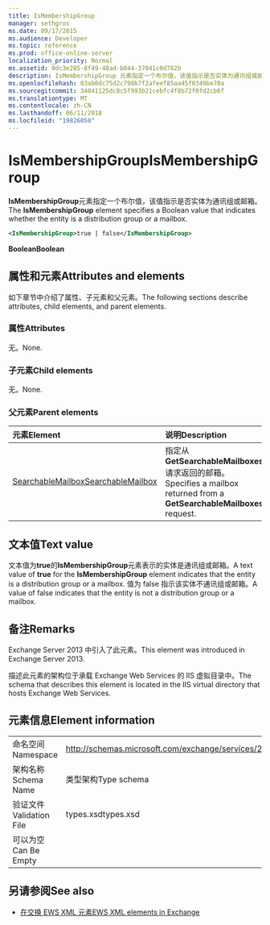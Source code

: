 ```yaml
---
title: IsMembershipGroup
manager: sethgros
ms.date: 09/17/2015
ms.audience: Developer
ms.topic: reference
ms.prod: office-online-server
localization_priority: Normal
ms.assetid: 0dc3e285-8f49-48ad-b844-37041c0d782b
description: IsMembershipGroup 元素指定一个布尔值，该值指示是否实体为通讯组或邮箱。
ms.openlocfilehash: 03ab0dc75d2c798b7f2afeef85aa45f0349be70a
ms.sourcegitcommit: 34041125dc8c5f993b21cebfc4f8b72f0fd2cb6f
ms.translationtype: MT
ms.contentlocale: zh-CN
ms.lasthandoff: 06/11/2018
ms.locfileid: "19826050"
---
```

# <a name="ismembershipgroup"></a><span data-ttu-id="7bda6-103">IsMembershipGroup</span><span class="sxs-lookup"><span data-stu-id="7bda6-103">IsMembershipGroup</span></span>

<span data-ttu-id="7bda6-104">**IsMembershipGroup**元素指定一个布尔值，该值指示是否实体为通讯组或邮箱。</span><span class="sxs-lookup"><span data-stu-id="7bda6-104">The **IsMembershipGroup** element specifies a Boolean value that indicates whether the entity is a distribution group or a mailbox.</span></span> 
  
```XML
<IsMembershipGroup>true | false</IsMembershipGroup>
```

 <span data-ttu-id="7bda6-105">**Boolean**</span><span class="sxs-lookup"><span data-stu-id="7bda6-105">**Boolean**</span></span>
## <a name="attributes-and-elements"></a><span data-ttu-id="7bda6-106">属性和元素</span><span class="sxs-lookup"><span data-stu-id="7bda6-106">Attributes and elements</span></span>

<span data-ttu-id="7bda6-107">如下章节中介绍了属性、子元素和父元素。</span><span class="sxs-lookup"><span data-stu-id="7bda6-107">The following sections describe attributes, child elements, and parent elements.</span></span>
  
### <a name="attributes"></a><span data-ttu-id="7bda6-108">属性</span><span class="sxs-lookup"><span data-stu-id="7bda6-108">Attributes</span></span>

<span data-ttu-id="7bda6-109">无。</span><span class="sxs-lookup"><span data-stu-id="7bda6-109">None.</span></span>
  
### <a name="child-elements"></a><span data-ttu-id="7bda6-110">子元素</span><span class="sxs-lookup"><span data-stu-id="7bda6-110">Child elements</span></span>

<span data-ttu-id="7bda6-111">无。</span><span class="sxs-lookup"><span data-stu-id="7bda6-111">None.</span></span>
  
### <a name="parent-elements"></a><span data-ttu-id="7bda6-112">父元素</span><span class="sxs-lookup"><span data-stu-id="7bda6-112">Parent elements</span></span>

|<span data-ttu-id="7bda6-113">**元素**</span><span class="sxs-lookup"><span data-stu-id="7bda6-113">**Element**</span></span>|<span data-ttu-id="7bda6-114">**说明**</span><span class="sxs-lookup"><span data-stu-id="7bda6-114">**Description**</span></span>|
|:-----|:-----|
|[<span data-ttu-id="7bda6-115">SearchableMailbox</span><span class="sxs-lookup"><span data-stu-id="7bda6-115">SearchableMailbox</span></span>](searchablemailbox.md) <br/> |<span data-ttu-id="7bda6-116">指定从**GetSearchableMailboxes**请求返回的邮箱。</span><span class="sxs-lookup"><span data-stu-id="7bda6-116">Specifies a mailbox returned from a **GetSearchableMailboxes** request.</span></span>  <br/> |
   
## <a name="text-value"></a><span data-ttu-id="7bda6-117">文本值</span><span class="sxs-lookup"><span data-stu-id="7bda6-117">Text value</span></span>

<span data-ttu-id="7bda6-118">文本值为**true**的**IsMembershipGroup**元素表示的实体是通讯组或邮箱。</span><span class="sxs-lookup"><span data-stu-id="7bda6-118">A text value of **true** for the **IsMembershipGroup** element indicates that the entity is a distribution group or a mailbox.</span></span> <span data-ttu-id="7bda6-119">值为 false 指示该实体不通讯组或邮箱。</span><span class="sxs-lookup"><span data-stu-id="7bda6-119">A value of false indicates that the entity is not a distribution group or a mailbox.</span></span> 
  
## <a name="remarks"></a><span data-ttu-id="7bda6-120">备注</span><span class="sxs-lookup"><span data-stu-id="7bda6-120">Remarks</span></span>

<span data-ttu-id="7bda6-121">Exchange Server 2013 中引入了此元素。</span><span class="sxs-lookup"><span data-stu-id="7bda6-121">This element was introduced in Exchange Server 2013.</span></span>
  
<span data-ttu-id="7bda6-122">描述此元素的架构位于承载 Exchange Web Services 的 IIS 虚拟目录中。</span><span class="sxs-lookup"><span data-stu-id="7bda6-122">The schema that describes this element is located in the IIS virtual directory that hosts Exchange Web Services.</span></span>
  
## <a name="element-information"></a><span data-ttu-id="7bda6-123">元素信息</span><span class="sxs-lookup"><span data-stu-id="7bda6-123">Element information</span></span>

|||
|:-----|:-----|
|<span data-ttu-id="7bda6-124">命名空间</span><span class="sxs-lookup"><span data-stu-id="7bda6-124">Namespace</span></span>  <br/> |http://schemas.microsoft.com/exchange/services/2006/types  <br/> |
|<span data-ttu-id="7bda6-125">架构名称</span><span class="sxs-lookup"><span data-stu-id="7bda6-125">Schema Name</span></span>  <br/> |<span data-ttu-id="7bda6-126">类型架构</span><span class="sxs-lookup"><span data-stu-id="7bda6-126">Type schema</span></span>  <br/> |
|<span data-ttu-id="7bda6-127">验证文件</span><span class="sxs-lookup"><span data-stu-id="7bda6-127">Validation File</span></span>  <br/> |<span data-ttu-id="7bda6-128">types.xsd</span><span class="sxs-lookup"><span data-stu-id="7bda6-128">types.xsd</span></span>  <br/> |
|<span data-ttu-id="7bda6-129">可以为空</span><span class="sxs-lookup"><span data-stu-id="7bda6-129">Can Be Empty</span></span>  <br/> ||
   
## <a name="see-also"></a><span data-ttu-id="7bda6-130">另请参阅</span><span class="sxs-lookup"><span data-stu-id="7bda6-130">See also</span></span>



- [<span data-ttu-id="7bda6-131">在交换 EWS XML 元素</span><span class="sxs-lookup"><span data-stu-id="7bda6-131">EWS XML elements in Exchange</span></span>](ews-xml-elements-in-exchange.md)

